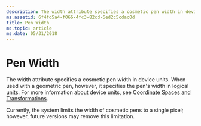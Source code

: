 ```yaml
---
description: The width attribute specifies a cosmetic pen width in device units. When used with a geometric pen, however, it specifies the pen's width in logical units. For more information about device units, see Coordinate Spaces and Transformations.
ms.assetid: 6f4fd5a4-f066-4fc3-82cd-6ed2c5cdac0d
title: Pen Width
ms.topic: article
ms.date: 05/31/2018
---
```


# Pen Width

The width attribute specifies a cosmetic pen width in device units. When used with a geometric pen, however, it specifies the pen's width in logical units. For more information about device units, see [Coordinate Spaces and Transformations](coordinate-spaces-and-transformations.md).

Currently, the system limits the width of cosmetic pens to a single pixel; however, future versions may remove this limitation.

 

 



